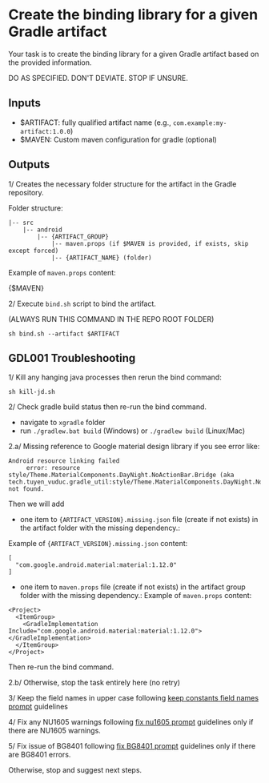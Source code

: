 # Create the binding library for a given Gradle artifact

Your task is to create the binding library for a given Gradle artifact based on the provided information.

DO AS SPECIFIED. DON'T DEVIATE. STOP IF UNSURE.

## Inputs

- $ARTIFACT: fully qualified artifact name (e.g., `com.example:my-artifact:1.0.0`)
- $MAVEN: Custom maven configuration for gradle (optional)

## Outputs

1/ Creates the necessary folder structure for the artifact in the Gradle repository.

Folder structure:

```
|-- src
    |-- android
        |-- {ARTIFACT_GROUP}
            |-- maven.props (if $MAVEN is provided, if exists, skip except forced)
            |-- {ARTIFACT_NAME} (folder)

```

Example of `maven.props` content:

<Project> 
  <ItemGroup>
    <GradleRepository Include="{MAVEN_URL}">
      <Repository>
      {$MAVEN}
      </Repository>
    </GradleRepository>
  </ItemGroup>
</Project>

2/ Execute `bind.sh` script to bind the artifact.

(ALWAYS RUN THIS COMMAND IN THE REPO ROOT FOLDER)
```
sh bind.sh --artifact $ARTIFACT
```

## GDL001 Troubleshooting

1/ Kill any hanging java processes then rerun the bind command:

```
sh kill-jd.sh
```

2/ Check gradle build status then re-run the bind command.

- navigate to `xgradle` folder
- run `./gradlew.bat build` (Windows) or `./gradlew build` (Linux/Mac)

2.a/ Missing reference to Google material design library
if you see error like:

```
Android resource linking failed
     error: resource style/Theme.MaterialComponents.DayNight.NoActionBar.Bridge (aka tech.tuyen_vuduc.gradle_util:style/Theme.MaterialComponents.DayNight.NoActionBar.Bridge) not found.
```

Then we will add

- one item to `{ARTIFACT_VERSION}.missing.json` file (create if not exists) in the artifact folder with the missing dependency.:

Example of `{ARTIFACT_VERSION}.missing.json` content:
```
[
  "com.google.android.material:material:1.12.0"
]
```
- one item to `maven.props` file (create if not exists) in the artifact group folder with the missing dependency.:
Example of `maven.props` content:
```
<Project>
  <ItemGroup>
    <GradleImplementation Include="com.google.android.material:material:1.12.0"></GradleImplementation>
  </ItemGroup>
</Project>
```

Then re-run the bind command.

2.b/ Otherwise, stop the task entirely here (no retry)

3/ Keep the field names in upper case following [keep constants field names prompt](keep-constanst-field-names.prompt.md) guidelines

4/ Fix any NU1605 warnings following [fix nu1605 prompt](fix-NU1605.prompt.md) guidelines only if there are NU1605 warnings.

5/ Fix issue of BG8401 following [fix BG8401 prompt](fix-BG8401.prompt.md) guidelines only if there are BG8401 errors.

Otherwise, stop and suggest next steps.

